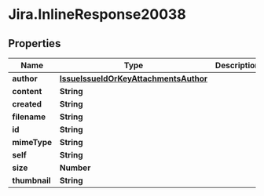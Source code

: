 # Jira.InlineResponse20038

## Properties

Name | Type | Description | Notes
------------ | ------------- | ------------- | -------------
**author** | [**IssueIssueIdOrKeyAttachmentsAuthor**](IssueIssueIdOrKeyAttachmentsAuthor.md) |  | 
**content** | **String** |  | 
**created** | **String** |  | 
**filename** | **String** |  | 
**id** | **String** |  | 
**mimeType** | **String** |  | 
**self** | **String** |  | 
**size** | **Number** |  | 
**thumbnail** | **String** |  | 


